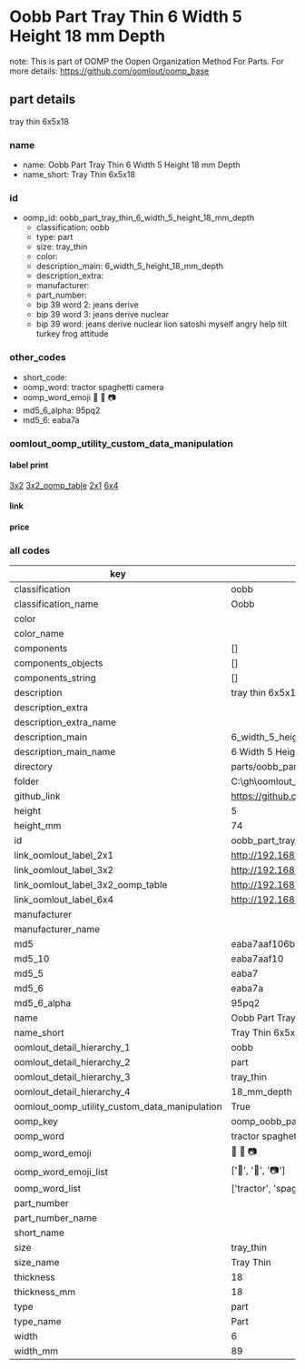 # Oobb Part Tray Thin 6 Width 5 Height 18 mm Depth  

note: This is part of OOMP the Oopen Organization Method For Parts. For more details: https://github.com/oomlout/oomp_base

##  part details
  



tray thin 6x5x18



### name
* name: Oobb Part Tray Thin 6 Width 5 Height 18 mm Depth
* name_short: Tray Thin 6x5x18 
### id
* oomp_id: oobb_part_tray_thin_6_width_5_height_18_mm_depth
  * classification: oobb
  * type: part
  * size: tray_thin
  * color: 
  * description_main: 6_width_5_height_18_mm_depth
  * description_extra: 
  * manufacturer: 
  * part_number: 
  * bip 39 word 2: jeans derive
  * bip 39 word 3: jeans derive nuclear
  * bip 39 word: jeans derive nuclear lion satoshi myself angry help tilt turkey frog attitude

### other_codes
* short_code: 
* oomp_word: tractor spaghetti camera
* oomp_word_emoji :tractor: :spaghetti: :camera:
* md5_6_alpha: 95pq2
* md5_6: eaba7a






### oomlout_oomp_utility_custom_data_manipulation
#### label print
[3x2](http://192.168.1.245:1112/?label=oomp%2095pq2)
[3x2_oomp_table](http://192.168.1.108:1112/?label=oomp%2095pq2)
[2x1](http://192.168.1.242:1112/?label=oomp%2095pq2)
[6x4](http://192.168.1.55:1112/?label=oomp%2095pq2)    

#### link

                              

#### price







### all codes 
| key | value |  
| --- | --- |  
| classification | oobb |  
| classification_name | Oobb |  
| color |  |  
| color_name |  |  
| components | [] |  
| components_objects | [] |  
| components_string | [] |  
| description | tray thin 6x5x18 |  
| description_extra |  |  
| description_extra_name |  |  
| description_main | 6_width_5_height_18_mm_depth |  
| description_main_name | 6 Width 5 Height 18 mm Depth |  
| directory | parts/oobb_part_tray_thin_6_width_5_height_18_mm_depth |  
| folder | C:\gh\oomlout_oobb_version_4_generated_parts\parts\oobb_part_tray_thin_6_width_5_height_18_mm_depth |  
| github_link | https://github.com/oomlout/oomlout_oomp_part_src/tree/main/parts/oobb_part_tray_thin_6_width_5_height_18_mm_depth |  
| height | 5 |  
| height_mm | 74 |  
| id | oobb_part_tray_thin_6_width_5_height_18_mm_depth |  
| link_oomlout_label_2x1 | http://192.168.1.242:1112/?label=oomp%2095pq2 |  
| link_oomlout_label_3x2 | http://192.168.1.245:1112/?label=oomp%2095pq2 |  
| link_oomlout_label_3x2_oomp_table | http://192.168.1.108:1112/?label=oomp%2095pq2 |  
| link_oomlout_label_6x4 | http://192.168.1.55:1112/?label=oomp%2095pq2 |  
| manufacturer |  |  
| manufacturer_name |  |  
| md5 | eaba7aaf106b011e495fb8232e8edbbd |  
| md5_10 | eaba7aaf10 |  
| md5_5 | eaba7 |  
| md5_6 | eaba7a |  
| md5_6_alpha | 95pq2 |  
| name | Oobb Part Tray Thin 6 Width 5 Height 18 mm Depth |  
| name_short | Tray Thin 6x5x18  |  
| oomlout_detail_hierarchy_1 | oobb |  
| oomlout_detail_hierarchy_2 | part |  
| oomlout_detail_hierarchy_3 | tray_thin |  
| oomlout_detail_hierarchy_4 | 18_mm_depth |  
| oomlout_oomp_utility_custom_data_manipulation | True |  
| oomp_key | oomp_oobb_part_tray_thin_6_width_5_height_18_mm_depth |  
| oomp_word | tractor spaghetti camera |  
| oomp_word_emoji | :tractor: :spaghetti: :camera: |  
| oomp_word_emoji_list | [':tractor:', ':spaghetti:', ':camera:'] |  
| oomp_word_list | ['tractor', 'spaghetti', 'camera'] |  
| part_number |  |  
| part_number_name |  |  
| short_name |  |  
| size | tray_thin |  
| size_name | Tray Thin |  
| thickness | 18 |  
| thickness_mm | 18 |  
| type | part |  
| type_name | Part |  
| width | 6 |  
| width_mm | 89 |  
